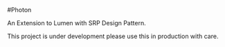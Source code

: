 #Photon
 
An Extension to Lumen with SRP Design Pattern.

This project is under development please use this in production with care.
